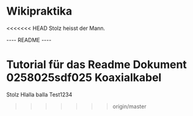 # Wikipraktika

<<<<<<< HEAD
Stolz heisst der Mann.



---- README ----

Tutorial für das Readme Dokument 0258025sdf025 Koaxialkabel
=======
Stolz
Hlalla balla
Test1234
>>>>>>> origin/master
